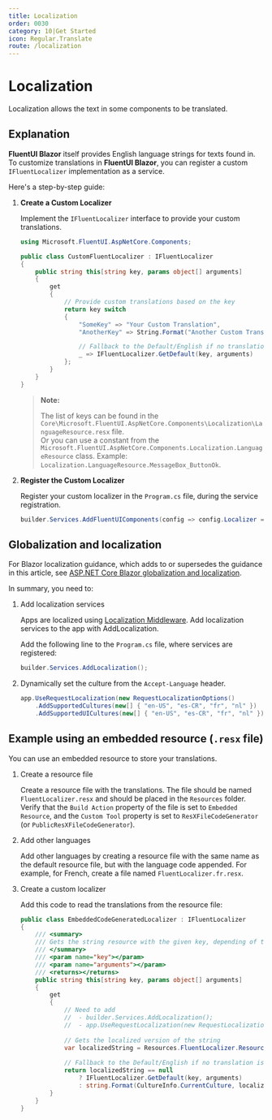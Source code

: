 ```yaml
---
title: Localization
order: 0030
category: 10|Get Started
icon: Regular.Translate
route: /localization
---
```


# Localization

Localization allows the text in some components to be translated.

## Explanation

**FluentUI Blazor** itself provides English language strings for texts found in. 
To customize translations in **FluentUI Blazor**, you can register a custom `IFluentLocalizer` implementation as a service.

Here's a step-by-step guide:

1. **Create a Custom Localizer**

    Implement the `IFluentLocalizer` interface to provide your custom translations.

    ```csharp
    using Microsoft.FluentUI.AspNetCore.Components;

    public class CustomFluentLocalizer : IFluentLocalizer
    {
        public string this[string key, params object[] arguments]
        {
            get
            {
                // Provide custom translations based on the key
                return key switch
                {
                    "SomeKey" => "Your Custom Translation",
                    "AnotherKey" => String.Format("Another Custom Translation {0}",

                    // Fallback to the Default/English if no translation is found
                    _ => IFluentLocalizer.GetDefault(key, arguments)
                };
            }
        }
    }
    ```

   > **Note:**
   >
   > The list of keys can be found in the `Core\Microsoft.FluentUI.AspNetCore.Components\Localization\LanguageResource.resx` file.  
   > Or you can use a constant from the `Microsoft.FluentUI.AspNetCore.Components.Localization.LanguageResource` class.
   > Example: `Localization.LanguageResource.MessageBox_ButtonOk`.

2. **Register the Custom Localizer**

    Register your custom localizer in the `Program.cs` file, during the service registration.

    ```csharp
    builder.Services.AddFluentUIComponents(config => config.Localizer = new CustomFluentLocalizer());
    ```

## Globalization and localization

For Blazor localization guidance, which adds to or supersedes the guidance in this article,
see [ASP.NET Core Blazor globalization and localization](https://learn.microsoft.com/aspnet/core/blazor/globalization-localization).

In summary, you need to:

1. Add localization services 

   Apps are localized using [Localization Middleware](https://learn.microsoft.com/aspnet/core/fundamentals/localization#localization-middleware).
   Add localization services to the app with AddLocalization.

   Add the following line to the `Program.cs` file, where services are registered:

   ```csharp
   builder.Services.AddLocalization();
   ```

2. Dynamically set the culture from the `Accept-Language` header.

   ```csharp
   app.UseRequestLocalization(new RequestLocalizationOptions()
       .AddSupportedCultures(new[] { "en-US", "es-CR", "fr", "nl" })
       .AddSupportedUICultures(new[] { "en-US", "es-CR", "fr", "nl" }));
   ```

## Example using an embedded resource (`.resx` file)

You can use an embedded resource to store your translations.

1. Create a resource file

   Create a resource file with the translations. The file should be named `FluentLocalizer.resx` and should be placed in the `Resources` folder.
   Verify that the `Build Action` property of the file is set to `Embedded Resource`,
   and the `Custom Tool` property is set to `ResXFileCodeGenerator` (or `PublicResXFileCodeGenerator`).

2. Add other languages

   Add other languages by creating a resource file with the same name as the default resource file, but with the language code appended.
   For example, for French, create a file named `FluentLocalizer.fr.resx`.

3. Create a custom localizer

   Add this code to read the translations from the resource file:
   ```csharp
   public class EmbeddedCodeGeneratedLocalizer : IFluentLocalizer
   {
       /// <summary>
       /// Gets the string resource with the given key, depending of the current UI culture.
       /// </summary>
       /// <param name="key"></param>
       /// <param name="arguments"></param>
       /// <returns></returns>
       public string this[string key, params object[] arguments]
       {
           get
           {
               // Need to add
               //  - builder.Services.AddLocalization();
               //  - app.UseRequestLocalization(new RequestLocalizationOptions().AddSupportedUICultures(["en", "fr", "nl"]));
     
               // Gets the localized version of the string
               var localizedString = Resources.FluentLocalizer.ResourceManager.GetString(key, CultureInfo.CurrentCulture);
     
               // Fallback to the Default/English if no translation is found
               return localizedString == null
                   ? IFluentLocalizer.GetDefault(key, arguments)
                   : string.Format(CultureInfo.CurrentCulture, localizedString, arguments);
           }
       }
   }
   ```
